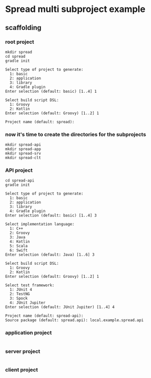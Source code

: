 # Spread multi subproject example

## scaffolding

### root project

```shell
mkdir spread
cd spread
gradle init

Select type of project to generate:
  1: basic
  2: application
  3: library
  4: Gradle plugin
Enter selection (default: basic) [1..4] 1

Select build script DSL:
  1: Groovy
  2: Kotlin
Enter selection (default: Groovy) [1..2] 1

Project name (default: spread):
```

### now it's time to create the directories for the subprojects

```shell
mkdir spread-api
mkdir spread-app
mkdir spread-srv
mkdir spread-clt
```

### API project

```shell
cd spread-api
gradle init

Select type of project to generate:
  1: basic
  2: application
  3: library
  4: Gradle plugin
Enter selection (default: basic) [1..4] 3

Select implementation language:
  1: C++
  2: Groovy
  3: Java
  4: Kotlin
  5: Scala
  6: Swift
Enter selection (default: Java) [1..6] 3

Select build script DSL:
  1: Groovy
  2: Kotlin
Enter selection (default: Groovy) [1..2] 1

Select test framework:
  1: JUnit 4
  2: TestNG
  3: Spock
  4: JUnit Jupiter
Enter selection (default: JUnit Jupiter) [1..4] 4

Project name (default: spread-api):
Source package (default: spread.api): local.example.spread.api
```

### application project

```shell

```

### server project

```shell

```

### client project

```shell

```
